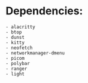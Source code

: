 # Dependencies:
    - alacritty
    - btop
    - dunst
    - kitty
    - neofetch
    - networkmanager-dmenu
    - picom
    - polybar
    - ranger
    - light
